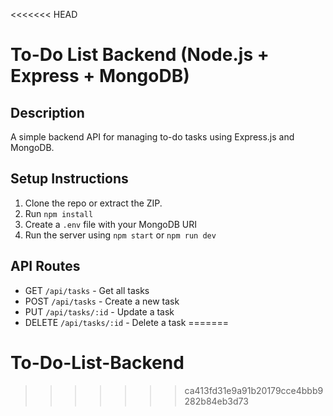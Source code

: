 <<<<<<< HEAD
# To-Do List Backend (Node.js + Express + MongoDB)

## Description
A simple backend API for managing to-do tasks using Express.js and MongoDB.

## Setup Instructions

1. Clone the repo or extract the ZIP.
2. Run `npm install`
3. Create a `.env` file with your MongoDB URI
4. Run the server using `npm start` or `npm run dev`

## API Routes

- GET `/api/tasks` - Get all tasks
- POST `/api/tasks` - Create a new task
- PUT `/api/tasks/:id` - Update a task
- DELETE `/api/tasks/:id` - Delete a task
=======
# To-Do-List-Backend
>>>>>>> ca413fd31e9a91b20179cce4bbb9282b84eb3d73
